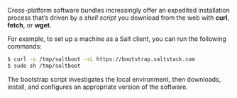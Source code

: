 Cross-platform software bundles increasingly offer an expedited installation process that’s driven by a *shell script* you download from the web with **curl**, **fetch**, or **wget**.

For example, to set up a machine as a Salt client, you can run the following commands:

```bash
$ curl -o /tmp/saltboot -sL https://bootstrap.saltstack.com  
$ sudo sh /tmp/saltboot
```

The bootstrap script investigates the local environment, then downloads, install, and configures an appropriate version of the software.

